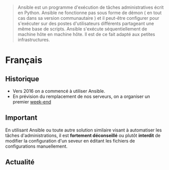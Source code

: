 <!-- TITLE: Ansible -->
<!-- SUBTITLE: Utilisation d'Ansible -->


>Ansible est un programme d'exécution de tâches administratives écrit en Python.
>Ansible ne fonctionne pas sous forme de démon ( en tout cas dans sa version communautaire ) et il peut-être configurer pour s'exécuter sur des postes d'utilisateurs différents partageant une même base de scripts.
>Ansible s'exécute séquentiellement de machine hôte en machine hôte. Il est de ce fait adapté aux petites infrastructures.
		
# Français
## Historique

  * Vers 2016 on a commencé à utiliser Ansible.
  * En prévision du remplacement de nos serveurs, on a organiser un premier [week-end](/pvs/2018/08-25-weekend-ansible)

## Important

  En utilisant Ansible ou toute autre solution similaire visant à automatiser les tâches d'administrations, il est **fortement déconseillé** ou plutôt **interdit** de modifier la configuration d'un seveur en éditant les fichiers de configurations manuellement.

## Actualité



